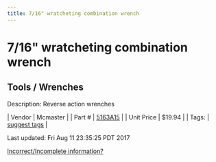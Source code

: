 ```yaml
---
title: 7/16" wratcheting combination wrench
---
```


# 7/16" wratcheting combination wrench
## Tools / Wrenches
Description: 	Reverse action wrenches  

| Vendor | Mcmaster | 
| Part # | [5163A15](https://www.mcmaster.com/#5163A15) | 
| Unit Price | $19.94 | 
| Tags: | [suggest tags](https://docs.google.com/forms/d/e/1FAIpQLSeWyY8v3RgOty-MyWmh9U0iivNYN_molChYyS-0U-o-kOAv_g/viewform) | 

Last updated: Fri Aug 11 23:35:25 PDT 2017

 [Incorrect/Incomplete information?](https://docs.google.com/forms/d/e/1FAIpQLSeWyY8v3RgOty-MyWmh9U0iivNYN_molChYyS-0U-o-kOAv_g/viewform)
